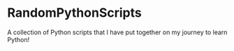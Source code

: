 # RandomPythonScripts

A collection of Python scripts that I have put together on my journey to learn Python!
